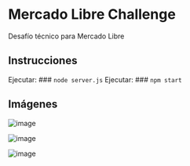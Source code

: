 # Mercado Libre Challenge

Desafío técnico para Mercado Libre

## Instrucciones

Ejecutar: ### `node server.js`
Ejecutar: ### `npm start`

## Imágenes

![image](https://github.com/antorava1/meli-fe/assets/55150852/67cd6bd3-3367-4e54-813d-cbb760bfa046)

![image](https://github.com/antorava1/meli-fe/assets/55150852/60ba0911-086a-4123-992d-a2fc00967921)

![image](https://github.com/antorava1/meli-fe/assets/55150852/43b578fc-2e3c-41d2-b635-39dabdc27bf8)


